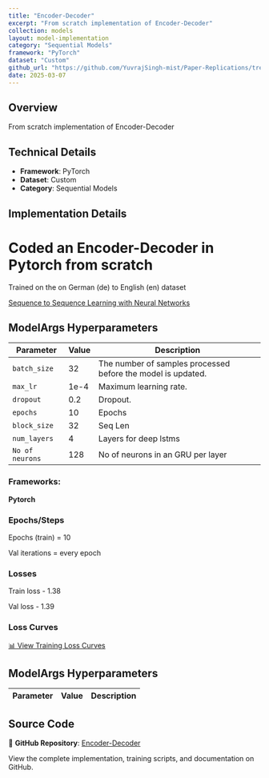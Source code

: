 ```yaml
---
title: "Encoder-Decoder"
excerpt: "From scratch implementation of Encoder-Decoder"
collection: models
layout: model-implementation
category: "Sequential Models"
framework: "PyTorch"
dataset: "Custom"
github_url: "https://github.com/YuvrajSingh-mist/Paper-Replications/tree/master/Encoder-Decoder"
date: 2025-03-07
---
```


## Overview
From scratch implementation of Encoder-Decoder

## Technical Details
- **Framework**: PyTorch
- **Dataset**: Custom
- **Category**: Sequential Models

## Implementation Details

# Coded an Encoder-Decoder in Pytorch from scratch  

Trained on the on German (de) to English (en) dataset

[Sequence to Sequence Learning with Neural Networks](https://arxiv.org/pdf/1409.3215)

## ModelArgs Hyperparameters

| Parameter    | Value    | Description                                                                 
|--------------|----------|-----------------------------------------------------------------------------|
| `batch_size` | 32       | The number of samples processed before the model is updated.                |
| `max_lr`     | 1e-4     | Maximum learning rate.                                                      |
| `dropout`    | 0.2      | Dropout.                                                                    |
| `epochs`     | 10       | Epochs                                                                      |           
| `block_size` | 32      | Seq Len                                                                     |
| `num_layers` | 4      | Layers for deep lstms                                                                |
| `No of neurons`| 128      | No of neurons in an GRU per layer                                          |    

### Frameworks:
**Pytorch**

### Epochs/Steps
Epochs (train) = 10

Val iterations = every epoch

### Losses

Train loss - 1.38

Val loss - 1.39

### Loss Curves

[📊 View Training Loss Curves](https://github.com/YuvrajSingh-mist/Paper-Replications/raw/master/Encoder-Decoder/https://raw.githubusercontent.com/YuvrajSingh-mist/Paper-Replications/master/Encoder-Decoder/https://raw.githubusercontent.com/YuvrajSingh-mist/Paper-Replications/master/Encoder-Decoder/https://raw.githubusercontent.com/YuvrajSingh-mist/Paper-Replications/master/Encoder-Decoder/img/loss.jpg)

## ModelArgs Hyperparameters

| Parameter | Value | Description |
|-----------|-------|-------------|
## Source Code
📁 **GitHub Repository**: [Encoder-Decoder](https://github.com/YuvrajSingh-mist/Paper-Replications/tree/master/Encoder-Decoder)

View the complete implementation, training scripts, and documentation on GitHub.

